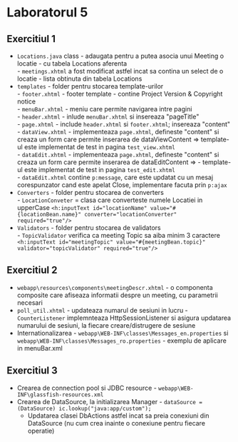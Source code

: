 # Laboratorul 5

## Exercitiul 1

  - `Locations.java` class - adaugata pentru a putea asocia unui Meeting o locatie - cu tabela Locations aferenta<br/>
                           - `meetings.xhtml` a fost modificat astfel incat sa contina un select de o locatie - lista obtinuta din tabela Locations
  - `templates` - folder pentru stocarea template-urilor<br/>
                - `footer.xhtml` - footer template - contine Project Version & Copyright notice<br/>
                - `menuBar.xhtml` - meniu care permite navigarea intre pagini<br/>
                - `header.xhtml` - inlude `menuBar.xhtml` si insereaza "pageTitle"<br/>
                - `page.xhtml` - include `header.xhtml` si `footer.xhtml`; insereaza "content" <br/>
                - `dataView.xhtml` - implementeaza `page.xhtml`, defineste "content" si creaza un form care permite inserarea de dataViewContent =>  template-ul este implementat de test in pagina `test_view.xhtml`<br/>
                - `dataEdit.xhtml` - implementeaza `page.xhtml`, defineste "content" si creaza un form care permite inserarea de dataEditContent =>  - template-ul este implementat de test in pagina `test_edit.xhtml`<br/>
                - `dataEdit.xhtml` contine `p:message`, care este updatat cu un mesaj corespunzator cand este apelat Close, implementare facuta prin `p:ajax`
   - `Converters` - folder pentru stocarea de converters<br/>
                  - `LocationConveter` = clasa care converteste numele Locatiei in upperCase
                  ```<h:inputText id="locationName" value="#{locationBean.name}" converter="locationConverter"
                     required="true"/> ```
   - `Validators` - folder pentru stocarea de validators<br/>
                  - `TopicValidator` verifica ca meeting Topic sa aiba minim 3 caractere
                   ```        <h:inputText id="meetingTopic" value="#{meetingBean.topic}" validator="topicValidator"
                     required="true"/>```

## Exercitiul 2

  - `webapp\resources\components\meetingDescr.xhtml` - o componenta composite care afiseaza informatii despre un meeting, cu parametrii necesari
  - `poll_util.xhtml` - updateaza numarul de sesiuni in lucru - `CounterListener` implemnteaza HttpSessionListener si asigura updatarea numarului de sesiuni,
                                                                  la fiecare creare/distrugere de sesiune
  - Internationalizarea - `webapp\WEB-INF\classes\Messages_en.properties` si `webapp\WEB-INF\classes\Messages_ro.properties` - exemplu de aplicare
                          in menuBar.xml
    
## Exercitiul 3

  - Crearea de connection pool si JDBC resource -  `webapp\WEB-INF\glassfish-resources.xml`
  - Crearea de DataSource, la initializarea Manager - ```dataSource = (DataSource) ic.lookup("java:app/custom");```<br/>
      - Updatarea clasei DbActions astfel incat sa preia conexiuni din DataSource (nu cum crea inainte o conexiune pentru fiecare operatie) 
